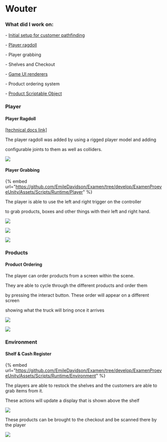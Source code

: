 # Wouter

### What did I work on:

\-     [   Initial setup for customer pathfinding](https://github.com/EmileDavidson/Examen/tree/develop/ExamenProeveUnity/Assets/Scripts/Runtime/Customer)

\-       [ Player ragdoll](../technical-design/player/ragdoll.md)

\-        Player grabbing

\-        Shelves and Checkout

\-       [ Game UI renderers](https://github.com/EmileDavidson/Examen/tree/develop/ExamenProeveUnity/Assets/Scripts/Runtime/UserInterfaces)

\-        Product ordering system

\-       [ Product Scriptable Object](https://github.com/EmileDavidson/Examen/tree/develop/ExamenProeveUnity/Assets/Scripts/Utilities/ScriptableObjects)

&#x20;

### Player

#### Player Ragdoll

[\[technical docs link\]](../technical-design/player/ragdoll.md)

The player ragdoll was added by using a rigged player model and adding

configurable joints to them as well as colliders.

![](<../../.gitbook/assets/player\_ragdoll (1).JPG>)

#### Player Grabbing

{% embed url="https://github.com/EmileDavidson/Examen/tree/develop/ExamenProeveUnity/Assets/Scripts/Runtime/Player" %}

&#x20;The player is able to use the left and right trigger on the controller

to grab products, boxes and other things with their left and right hand.

![](../../.gitbook/assets/player\_grab\_game.JPG)

&#x20;![](../../.gitbook/assets/player\_1\_grab.JPG)

![](<../../.gitbook/assets/player\_2\_grab (1).JPG>)

### Products

#### Product Ordering

The player can order products from a screen within the scene.

They are able to cycle through the different products and order them

by pressing the interact button. These order will appear on a different screen

showing what the truck will bring once it arrives

![](../../.gitbook/assets/product\_ordering.gif)&#x20;

![](../../.gitbook/assets/ordering\_screen.gif)

### Environment

#### Shelf & Cash Register

{% embed url="https://github.com/EmileDavidson/Examen/tree/develop/ExamenProeveUnity/Assets/Scripts/Runtime/Environment" %}

&#x20;The players are able to restock the shelves and the customers are able to grab items from it.

These actions will update a display that is shown above the shelf

![](../../.gitbook/assets/product\_shelf.JPG)

&#x20;

These products can be brought to the checkout and be scanned there by the player

![](../../.gitbook/assets/customer\_checkout.JPG)
